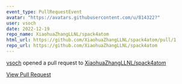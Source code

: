 ```yaml
---
event_type: PullRequestEvent
avatar: "https://avatars.githubusercontent.com/u/814322?"
user: vsoch
date: 2022-12-19
repo_name: XiaohuaZhangLLNL/spack4atom
html_url: https://github.com/XiaohuaZhangLLNL/spack4atom/pull/1
repo_url: https://github.com/XiaohuaZhangLLNL/spack4atom
---
```


<a href='https://github.com/vsoch' target='_blank'>vsoch</a> opened a pull request to <a href='https://github.com/XiaohuaZhangLLNL/spack4atom' target='_blank'>XiaohuaZhangLLNL/spack4atom</a>

<a href='https://github.com/XiaohuaZhangLLNL/spack4atom/pull/1' target='_blank'>View Pull Request</a>